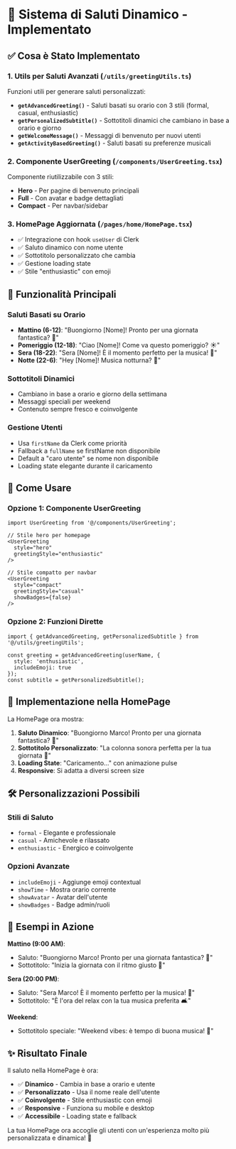 # 🎉 Sistema di Saluti Dinamico - Implementato

## ✅ Cosa è Stato Implementato

### 1. **Utils per Saluti Avanzati** (`/utils/greetingUtils.ts`)

Funzioni utili per generare saluti personalizzati:

- **`getAdvancedGreeting()`** - Saluti basati su orario con 3 stili (formal, casual, enthusiastic)
- **`getPersonalizedSubtitle()`** - Sottotitoli dinamici che cambiano in base a orario e giorno
- **`getWelcomeMessage()`** - Messaggi di benvenuto per nuovi utenti
- **`getActivityBasedGreeting()`** - Saluti basati su preferenze musicali

### 2. **Componente UserGreeting** (`/components/UserGreeting.tsx`)

Componente riutilizzabile con 3 stili:

- **Hero** - Per pagine di benvenuto principali
- **Full** - Con avatar e badge dettagliati  
- **Compact** - Per navbar/sidebar

### 3. **HomePage Aggiornata** (`/pages/home/HomePage.tsx`)

- ✅ Integrazione con hook `useUser` di Clerk
- ✅ Saluto dinamico con nome utente
- ✅ Sottotitolo personalizzato che cambia
- ✅ Gestione loading state
- ✅ Stile "enthusiastic" con emoji

## 🎨 Funzionalità Principali

### **Saluti Basati su Orario**
- **Mattino (6-12)**: "Buongiorno [Nome]! Pronto per una giornata fantastica? 🌅"
- **Pomeriggio (12-18)**: "Ciao [Nome]! Come va questo pomeriggio? ☀️"  
- **Sera (18-22)**: "Sera [Nome]! È il momento perfetto per la musica! 🎵"
- **Notte (22-6)**: "Hey [Nome]! Musica notturna? 🌙"

### **Sottotitoli Dinamici**
- Cambiano in base a orario e giorno della settimana
- Messaggi speciali per weekend
- Contenuto sempre fresco e coinvolgente

### **Gestione Utenti**
- Usa `firstName` da Clerk come priorità
- Fallback a `fullName` se firstName non disponibile
- Default a "caro utente" se nome non disponibile
- Loading state elegante durante il caricamento

## 🚀 Come Usare

### **Opzione 1: Componente UserGreeting**
```tsx
import UserGreeting from '@/components/UserGreeting';

// Stile hero per homepage
<UserGreeting 
  style="hero" 
  greetingStyle="enthusiastic"
/>

// Stile compatto per navbar
<UserGreeting 
  style="compact" 
  greetingStyle="casual"
  showBadges={false}
/>
```

### **Opzione 2: Funzioni Dirette**
```tsx
import { getAdvancedGreeting, getPersonalizedSubtitle } from '@/utils/greetingUtils';

const greeting = getAdvancedGreeting(userName, { 
  style: 'enthusiastic',
  includeEmoji: true 
});
const subtitle = getPersonalizedSubtitle();
```

## 🎯 Implementazione nella HomePage

La HomePage ora mostra:

1. **Saluto Dinamico**: "Buongiorno Marco! Pronto per una giornata fantastica? 🌅"
2. **Sottotitolo Personalizzato**: "La colonna sonora perfetta per la tua giornata 🌟"
3. **Loading State**: "Caricamento..." con animazione pulse
4. **Responsive**: Si adatta a diversi screen size

## 🛠️ Personalizzazioni Possibili

### **Stili di Saluto**
- `formal` - Elegante e professionale
- `casual` - Amichevole e rilassato  
- `enthusiastic` - Energico e coinvolgente

### **Opzioni Avanzate**
- `includeEmoji` - Aggiunge emoji contextual
- `showTime` - Mostra orario corrente
- `showAvatar` - Avatar dell'utente
- `showBadges` - Badge admin/ruoli

## 🎵 Esempi in Azione

**Mattino (9:00 AM)**:
- Saluto: "Buongiorno Marco! Pronto per una giornata fantastica? 🌅"
- Sottotitolo: "Inizia la giornata con il ritmo giusto 🎵"

**Sera (20:00 PM)**:
- Saluto: "Sera Marco! È il momento perfetto per la musica! 🎵" 
- Sottotitolo: "È l'ora del relax con la tua musica preferita 🛋️"

**Weekend**:
- Sottotitolo speciale: "Weekend vibes: è tempo di buona musica! 🎉"

## ✨ Risultato Finale

Il saluto nella HomePage è ora:
- ✅ **Dinamico** - Cambia in base a orario e utente
- ✅ **Personalizzato** - Usa il nome reale dell'utente
- ✅ **Coinvolgente** - Stile enthusiastic con emoji
- ✅ **Responsive** - Funziona su mobile e desktop
- ✅ **Accessibile** - Loading state e fallback

La tua HomePage ora accoglie gli utenti con un'esperienza molto più personalizzata e dinamica! 🎉
